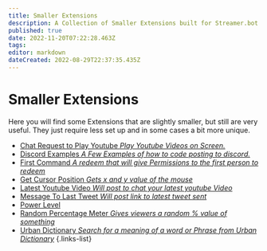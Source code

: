 ```yaml
---
title: Smaller Extensions
description: A Collection of Smaller Extensions built for Streamer.bot.
published: true
date: 2022-11-20T07:22:28.463Z
tags: 
editor: markdown
dateCreated: 2022-08-29T22:37:35.435Z
---
```


# Smaller Extensions

Here you will find some Extensions that are slightly smaller, but still are very useful. They just require less set up and in some cases a bit more unique. 

- [Chat Request to Play Youtube *Play Youtube Videos on Screen.*](/extensions/chat-request-to-play-youtube)
- [Discord Examples *A Few Examples of how to code posting to discord.*](/extensions/discord-example-list)
- [First Command *A redeem that will give Permissions to the first person to redeem*](/extensions/first-command)
- [Get Cursor Position *Gets x and y value of the mouse*](/extensions/get-cursor-position)
- [Latest Youtube Video *Will post to chat your latest youtube Video*](/extensions/latest-youtube-video)
- [Message To Last Tweet *Will post link to latest tweet sent*](/extensions/message-link-to-latest-tweet)
- [Power Level](/extensions/power-level)
- [Random Percentage Meter *Gives viewers a random % value of something*](/extensions/random-percentage-meter)
- [Urban Dictionary *Search for a meaning of a word or Phrase from Urban Dictionary*](/extensions/urban-dictionary)
{.links-list}